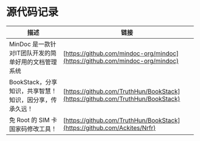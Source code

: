 # 源代码记录

| 描述      | 链接 |
| ----------- | ----------- |
|  MinDoc 是一款针对IT团队开发的简单好用的文档管理系统     |     [https://github.com/mindoc-org/mindoc](https://github.com/mindoc-org/mindoc)   |
| BookStack，分享知识，共享智慧！知识，因分享，传承久远！     |     [https://github.com/TruthHun/BookStack](https://github.com/TruthHun/BookStack)   |
|免 Root 的 SIM 卡国家码修改工具！     |     [https://github.com/TruthHun/BookStack](https://github.com/Ackites/Nrfr) |
